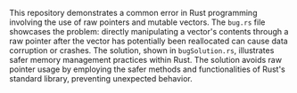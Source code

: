 This repository demonstrates a common error in Rust programming involving the use of raw pointers and mutable vectors. The `bug.rs` file showcases the problem: directly manipulating a vector's contents through a raw pointer after the vector has potentially been reallocated can cause data corruption or crashes. The solution, shown in `bugSolution.rs`, illustrates safer memory management practices within Rust.  The solution avoids raw pointer usage by employing the safer methods and functionalities of Rust's standard library, preventing unexpected behavior.